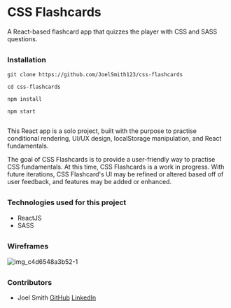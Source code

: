 # CSS Flashcards

A React-based flashcard app that quizzes the player with CSS and SASS questions.

##

### Installation 
```
git clone https://github.com/JoelSmith123/css-flashcards

cd css-flashcards

npm install 

npm start
```

##

This React app is a solo project, built with the purpose to practise conditional rendering, UI/UX design, localStorage manipulation, and React fundamentals. 

The goal of CSS Flashcards is to provide a user-friendly way to practise CSS fundamentals. At this time, CSS Flashcards is a work in progress. With future iterations, CSS Flashcard's UI may be refined or altered based off of user feedback, and features may be added or enhanced.

##

### Technologies used for this project

  * ReactJS
  * SASS

## 

### Wireframes

![img_c4d6548a3b52-1](https://user-images.githubusercontent.com/28921373/48177749-91639700-e2d3-11e8-9acf-e444a85ac97d.jpeg)

## 

### Contributors
 * Joel Smith [GitHub](https://github.com/JoelSmith123) [LinkedIn](https://www.linkedin.com/in/joelsmith123/)
